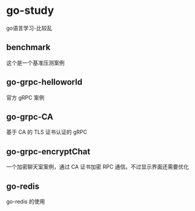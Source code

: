 # go-study
go语言学习-比较乱


## benchmark
这个是一个基准压测案例

## go-grpc-helloworld

官方 gRPC 案例

## go-grpc-CA

基于 CA 的 TLS 证书认证的 gRPC 

## go-grpc-encryptChat

一个加密聊天室案例，通过 CA 证书加密 RPC 通信。不过显示界面还需要优化

## go-redis

go-redis 的使用